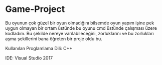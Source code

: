 # Game-Project

Bu oyunun çok güzel bir oyun olmadığını bilsemde oyun yapım işine pek uygun olmayan bir ortam üstünde bu oyunu cmd
üstünde çalışması üzere kodladım. Bu şekilde nereye varılabileceğini, zorluklarını ve bu zorlukları aşma şekillerini
bana öğreten bir proje oldu bu.


Kullanılan Proglamlama Dili: C++

IDE: Visual Studio 2017
